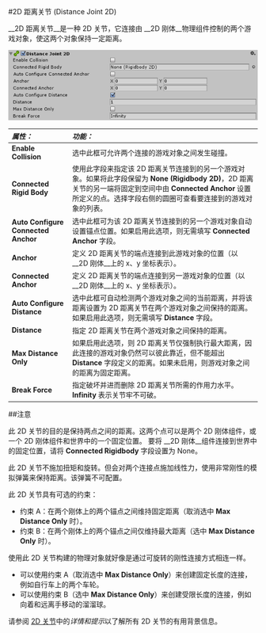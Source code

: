 #2D 距离关节 (Distance Joint 2D)

__2D 距离关节__是一种 2D 关节，它连接由 __2D 刚体__物理组件控制的两个游戏对象，使这两个对象保持一定距离。


![](../uploads/Main/DistanceJoint2DInspector.png) 


|**_属性：_** |**_功能：_** |
|:---|:---|
|__Enable Collision__ |选中此框可允许两个连接的游戏对象之间发生碰撞。 |
|__Connected Rigid Body__ |使用此字段来指定该 2D 距离关节连接到的另一个游戏对象。如果将此字段保留为 __None (Rigidbody 2D)__，2D 距离关节的另一端将固定到空间中由 __Connected Anchor__ 设置所定义的点。选择字段右侧的圆圈可查看要连接到的游戏对象的列表。|
|__Auto Configure Connected Anchor__ | 选中此框可为该 2D 距离关节连接到的另一个游戏对象自动设置锚点位置。如果启用此选项，则无需填写 __Connected Anchor__ 字段。 |
|__Anchor__ |定义 2D 距离关节的端点连接到此游戏对象的位置（以 __2D 刚体__上的 x、y 坐标表示）。 |
|__Connected Anchor__ |定义 2D 距离关节的端点连接到另一游戏对象的位置（以 __2D 刚体__上的 x、y 坐标表示）。 |
|__Auto Configure Distance__ |选中此框可自动检测两个游戏对象之间的当前距离，并将该距离设置为 2D 距离关节在两个游戏对象之间保持的距离。如果启用此选项，则无需填写 __Distance__ 字段。 |
|__Distance__ |指定 2D 距离关节在两个游戏对象之间保持的距离。 |
|__Max Distance Only__ |如果启用此选项，则 2D 距离关节仅强制执行最大距离，因此连接的游戏对象仍然可以彼此靠近，但不能超出 __Distance__ 字段定义的距离。如果未启用，则游戏对象之间的距离为固定距离。 |
|__Break Force__ |指定破坏并进而删除 2D 距离关节所需的作用力水平。__Infinity__ 表示关节牢不可破。 |


##注意

此 2D 关节的目的是保持两点之间的距离。这两个点可以是两个 2D 刚体组件，或一个 2D 刚体组件和世界中的一个固定位置。
要将 __2D 刚体__组件连接到世界中的固定位置，请将 __Connected Rigidbody__ 字段设置为 None。

此 2D 关节不施加扭矩和旋转。但会对两个连接点施加线性力，使用非常刚性的模拟弹簧来保持距离。该弹簧不可配置。


此 2D 关节具有可选的约束：

* 约束 A：在两个刚体上的两个锚点之间维持固定距离（取消选中 __Max Distance Only__ 时）。
* 约束 B：在两个刚体上的两个锚点之间仅维持最大距离（选中 __Max Distance Only__ 时）。

使用此 2D 关节构建的物理对象就好像是通过可旋转的刚性连接方式相连一样。

* 可以使用约束 A（取消选中 __Max Distance Only__）来创建固定长度的连接，例如自行车上的两个车轮。
* 可以使用约束 B（选中 __Max Distance Only__）来创建受限长度的连接，例如向着和远离手移动的溜溜球。

请参阅 [2D 关节](Joints2D.html)中的*详情和提示*以了解所有 2D 关节的有用背景信息。
